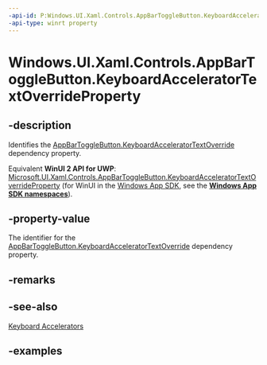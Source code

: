 ```yaml
---
-api-id: P:Windows.UI.Xaml.Controls.AppBarToggleButton.KeyboardAcceleratorTextOverrideProperty
-api-type: winrt property
---
```


<!-- Property syntax.
public DependencyProperty KeyboardAcceleratorTextOverrideProperty { get; }
-->

# Windows.UI.Xaml.Controls.AppBarToggleButton.KeyboardAcceleratorTextOverrideProperty

## -description
Identifies the [AppBarToggleButton.KeyboardAcceleratorTextOverride](appbartogglebutton_keyboardacceleratortextoverride.md) dependency property.

Equivalent **WinUI 2 API for UWP**: [Microsoft.UI.Xaml.Controls.AppBarToggleButton.KeyboardAcceleratorTextOverrideProperty](/windows/winui/api/microsoft.ui.xaml.controls.appbartogglebutton.keyboardacceleratortextoverrideproperty) (for WinUI in the [Windows App SDK](/windows/apps/windows-app-sdk/), see the **[Windows App SDK namespaces](/windows/windows-app-sdk/api/winrt/)**).

## -property-value
The identifier for the [AppBarToggleButton.KeyboardAcceleratorTextOverride](appbartogglebutton_keyboardacceleratortextoverride.md) dependency property.

## -remarks

## -see-also
[Keyboard Accelerators](/windows/uwp/design/input/keyboard-accelerators)

## -examples

